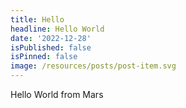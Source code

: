 ```yaml
---
title: Hello
headline: Hello World
date: '2022-12-28'
isPublished: false
isPinned: false
image: /resources/posts/post-item.svg
---
```


Hello World from Mars